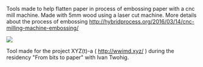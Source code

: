 Tools made to help flatten paper in process of embossing paper with a cnc mill machine. 
Made with 5mm wood using a laser cut machine.
More details about the process of embossing http://hybridprocess.org/2016/03/14/cnc-milling-machine-embossing/

<img src=Pictures/final-piece-emboss_25205780511_o.jpg >

Tool made for the project XYZ(t)-a ( http://wwimd.xyz/ ) during the residency "From bits to paper" with Ivan Twohig.
